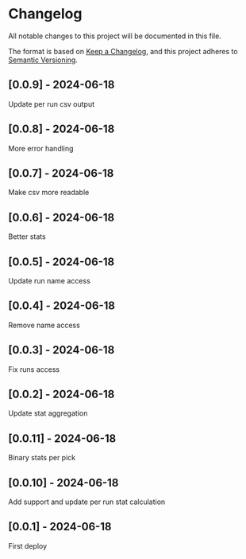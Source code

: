 # Changelog
All notable changes to this project will be documented in this file.

The format is based on [Keep a Changelog](https://keepachangelog.com/en/1.0.0/),
and this project adheres to [Semantic Versioning](https://semver.org/spec/v2.0.0.html).

## [0.0.9] - 2024-06-18
Update per run csv output

## [0.0.8] - 2024-06-18
More error handling

## [0.0.7] - 2024-06-18
Make csv more readable

## [0.0.6] - 2024-06-18
Better stats

## [0.0.5] - 2024-06-18
Update run name access

## [0.0.4] - 2024-06-18
Remove name access

## [0.0.3] - 2024-06-18
Fix runs access

## [0.0.2] - 2024-06-18
Update stat aggregation

## [0.0.11] - 2024-06-18
Binary stats per pick

## [0.0.10] - 2024-06-18
Add support and update per run stat calculation

## [0.0.1] - 2024-06-18
First deploy
